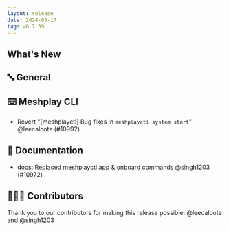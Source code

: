 ```yaml
---
layout: release
date: 2024-05-17
tag: v0.7.59
---
```


## What's New
## 🔤 General
## ⌨️ Meshplay CLI

- Revert "[meshplayctl] Bug fixes in `meshplayctl system start`" @leecalcote (#10992)

## 📖 Documentation

- docs: Replaced meshplayctl app & onboard commands @singh1203 (#10972)

## 👨🏽‍💻 Contributors

Thank you to our contributors for making this release possible:
@leecalcote and @singh1203
